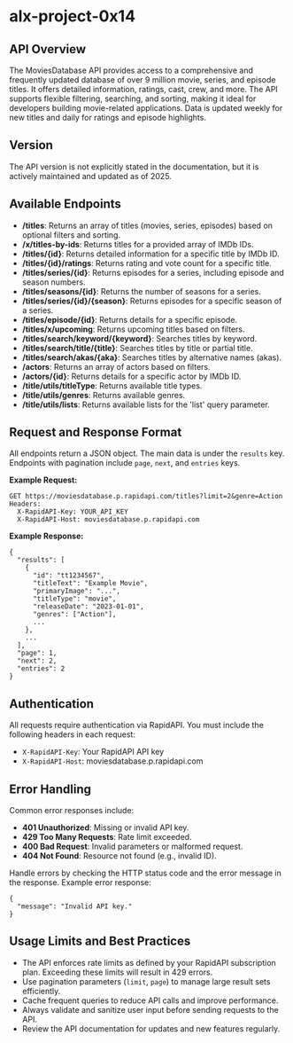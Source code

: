 # alx-project-0x14

## API Overview

The MoviesDatabase API provides access to a comprehensive and frequently updated database of over 9 million movie, series, and episode titles. It offers detailed information, ratings, cast, crew, and more. The API supports flexible filtering, searching, and sorting, making it ideal for developers building movie-related applications. Data is updated weekly for new titles and daily for ratings and episode highlights.

## Version

The API version is not explicitly stated in the documentation, but it is actively maintained and updated as of 2025.

## Available Endpoints

- **/titles**: Returns an array of titles (movies, series, episodes) based on optional filters and sorting.
- **/x/titles-by-ids**: Returns titles for a provided array of IMDb IDs.
- **/titles/{id}**: Returns detailed information for a specific title by IMDb ID.
- **/titles/{id}/ratings**: Returns rating and vote count for a specific title.
- **/titles/series/{id}**: Returns episodes for a series, including episode and season numbers.
- **/titles/seasons/{id}**: Returns the number of seasons for a series.
- **/titles/series/{id}/{season}**: Returns episodes for a specific season of a series.
- **/titles/episode/{id}**: Returns details for a specific episode.
- **/titles/x/upcoming**: Returns upcoming titles based on filters.
- **/titles/search/keyword/{keyword}**: Searches titles by keyword.
- **/titles/search/title/{title}**: Searches titles by title or partial title.
- **/titles/search/akas/{aka}**: Searches titles by alternative names (akas).
- **/actors**: Returns an array of actors based on filters.
- **/actors/{id}**: Returns details for a specific actor by IMDb ID.
- **/title/utils/titleType**: Returns available title types.
- **/title/utils/genres**: Returns available genres.
- **/title/utils/lists**: Returns available lists for the 'list' query parameter.

## Request and Response Format

All endpoints return a JSON object. The main data is under the `results` key. Endpoints with pagination include `page`, `next`, and `entries` keys.

**Example Request:**

```
GET https://moviesdatabase.p.rapidapi.com/titles?limit=2&genre=Action
Headers:
  X-RapidAPI-Key: YOUR_API_KEY
  X-RapidAPI-Host: moviesdatabase.p.rapidapi.com
```

**Example Response:**

```
{
  "results": [
    {
      "id": "tt1234567",
      "titleText": "Example Movie",
      "primaryImage": "...",
      "titleType": "movie",
      "releaseDate": "2023-01-01",
      "genres": ["Action"],
      ...
    },
    ...
  ],
  "page": 1,
  "next": 2,
  "entries": 2
}
```

## Authentication

All requests require authentication via RapidAPI. You must include the following headers in each request:

- `X-RapidAPI-Key`: Your RapidAPI API key
- `X-RapidAPI-Host`: moviesdatabase.p.rapidapi.com

## Error Handling

Common error responses include:

- **401 Unauthorized**: Missing or invalid API key.
- **429 Too Many Requests**: Rate limit exceeded.
- **400 Bad Request**: Invalid parameters or malformed request.
- **404 Not Found**: Resource not found (e.g., invalid ID).

Handle errors by checking the HTTP status code and the error message in the response. Example error response:

```
{
  "message": "Invalid API key."
}
```

## Usage Limits and Best Practices

- The API enforces rate limits as defined by your RapidAPI subscription plan. Exceeding these limits will result in 429 errors.
- Use pagination parameters (`limit`, `page`) to manage large result sets efficiently.
- Cache frequent queries to reduce API calls and improve performance.
- Always validate and sanitize user input before sending requests to the API.
- Review the API documentation for updates and new features regularly.
